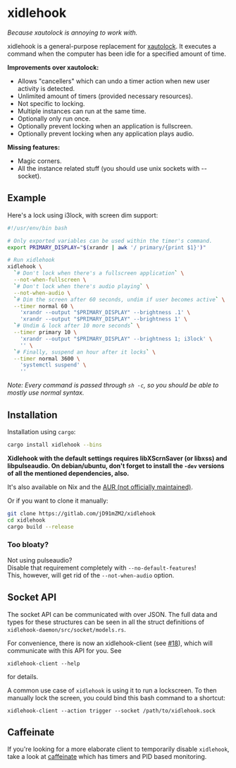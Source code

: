 # xidlehook

*Because xautolock is annoying to work with.*

xidlehook is a general-purpose replacement for [xautolock](https://linux.die.net/man/1/xautolock).
It executes a command when the computer has been idle for a specified amount of time.

**Improvements over xautolock:**
 - Allows "cancellers" which can undo a timer action when new user activity is detected.
 - Unlimited amount of timers (provided necessary resources).
 - Not specific to locking.
 - Multiple instances can run at the same time.
 - Optionally only run once.
 - Optionally prevent locking when an application is fullscreen.
 - Optionally prevent locking when any application plays audio.

**Missing features:**
 - Magic corners.
 - All the instance related stuff (you should use unix sockets with --socket).


## Example
Here's a lock using i3lock, with screen dim support:

```sh
#!/usr/env/bin bash

# Only exported variables can be used within the timer's command.
export PRIMARY_DISPLAY="$(xrandr | awk '/ primary/{print $1}')"

# Run xidlehook
xidlehook \
  `# Don't lock when there's a fullscreen application` \
  --not-when-fullscreen \
  `# Don't lock when there's audio playing` \
  --not-when-audio \
  `# Dim the screen after 60 seconds, undim if user becomes active` \
  --timer normal 60 \
    'xrandr --output "$PRIMARY_DISPLAY" --brightness .1' \
    'xrandr --output "$PRIMARY_DISPLAY" --brightness 1' \
  `# Undim & lock after 10 more seconds` \
  --timer primary 10 \
    'xrandr --output "$PRIMARY_DISPLAY" --brightness 1; i3lock' \
    '' \
  `# Finally, suspend an hour after it locks` \
  --timer normal 3600 \
    'systemctl suspend' \
    ''
```

*Note: Every command is passed through `sh -c`, so you should be able to mostly use normal syntax.*


## Installation
Installation using `cargo`:

```sh
cargo install xidlehook --bins
```

**Xidlehook with the default settings requires libXScrnSaver (or
libxss) and libpulseaudio. On debian/ubuntu, don't forget to install
the `-dev` versions of all the mentioned dependencies, also.**

It's also available on Nix and the [AUR (not officially maintained)](https://aur.archlinux.org/packages/xidlehook/).

Or if you want to clone it manually:

```sh
git clone https://gitlab.com/jD91mZM2/xidlehook
cd xidlehook
cargo build --release
```

### Too bloaty?

Not using pulseaudio?  
Disable that requirement completely with `--no-default-features`!  
This, however, will get rid of the `--not-when-audio` option.

## Socket API

The socket API can be communicated with over JSON. The full data and
types for these structures can be seen in all the struct definitions
of `xidlehook-daemon/src/socket/models.rs`.

For convenience, there is now an xidlehook-client (see
[#18](https://github.com/jD91mZM2/xidlehook/pull/18)), which will
communicate with this API for you. See
```
xidlehook-client --help
```
for details.

A common use case of `xidlehook` is using it to run a lockscreen. To then
manually lock the screen, you could bind this bash command to a shortcut:
```
xidlehook-client --action trigger --socket /path/to/xidlehook.sock
```

## Caffeinate

If you're looking for a more elaborate client to temporarily disable
`xidlehook`, take a look at [caffeinate](https://github.com/rschmukler/caffeinate) which
has timers and PID based monitoring.
